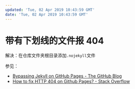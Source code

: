 ```yaml
---
updated: 'Tue, 02 Apr 2019 10:43:59 GMT'
date: 'Tue, 02 Apr 2019 10:43:59 GMT'
---
```


# 带有下划线的文件报 404

解决：在仓库文件夹根目录添加`.nojekyll`文件

参见：

-   [Bypassing Jekyll on GitHub Pages - The GitHub Blog](https://github.blog/2009-12-29-bypassing-jekyll-on-github-pages/)
-   [How to fix HTTP 404 on Github Pages? - Stack Overflow](https://stackoverflow.com/questions/11577147/how-to-fix-http-404-on-github-pages/39691475#39691475)
